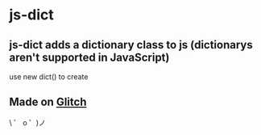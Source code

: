 # js-dict

js-dict adds a dictionary class to js (dictionarys aren't supported in JavaScript)
--

use new dict() to create

## Made on [Glitch](https://glitch.com/)

\ ゜ o ゜)ノ
